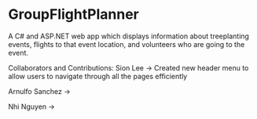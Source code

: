 # GroupFlightPlanner

A C# and ASP.NET web app which displays information about treeplanting events, flights to that event location, and volunteers who are going to the event.

Collaborators and Contributions:
Sion Lee -> Created new header menu to allow users to navigate through all the pages efficiently

Arnulfo Sanchez -> 

Nhi Nguyen -> 
